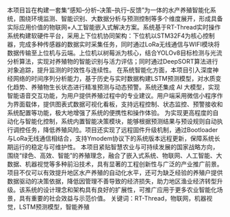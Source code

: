 
本项目旨在构建一套集“感知–分析–决策–执行–反馈”为一体的水产养殖智能化系统，围绕环境监测、智能识别、大数据分析与预测控制等多个维度展开，形成具备实际应用价值的物联网+人工智能嵌入式解决方案。系统基于RT-Thread实时操作系统构建软硬件平台，采用上下位机协同架构：下位机以STM32F4为核心控制器，完成多种传感器的数据实时采集任务，同时通过LoRa无线通信与WIFI模块将数据传输至上位机与云端。上位机以树莓派为核心，结合YOLOv8目标检测与光流分析算法，实现对养殖物的智能识别与活力评估；同时通过DeepSORT算法进行对象追踪，提升监测的时效性与连续性。
在系统智能化方面，本项目引入深度神经网络的时间序列分析能力，基于历史与实时数据构建LSTM预测模型，对水质变化趋势、养殖物生长状态进行精准预测与动态预警。系统还集成 AI 大模型，实现智能语音交互功能，为用户提供养殖过程中的专业建议。用户端采用微信小程序作为界面载体，提供图表式数据可视化看板，支持远程控制、状态监控、预警接收和系统配置等功能，极大地增强了系统的便携性和操作体验。
为实现更高程度的自动化与智能化控制，系统内置智能决策模块，能够根据预测结果与预设规则自动执行调控任务，降低养殖风险。项目还实现了远程固件升级机制，通过Bootloader与LoRa无线通信相结合，支持Ymodem协议下的系统版本远程更新，保障系统长期运行的稳定与可维护性。
本项目紧贴智慧农业与可持续发展的国家战略方向，围绕“绿色、高效、智能”的养殖理念，融合了嵌入式系统、物联网、人工智能、大数据、机器视觉等多种前沿技术，具有显著的工程创新性与广泛的产业推广前景。项目不仅可以有效提升地区水产养殖的自动化水平，还可为缺乏经验的养殖户提供数据驱动的决策依据，降低因管理不善导致的经济损失，助力地区渔业经济转型升级。该系统的设计理念和架构具有良好的扩展性，可推广应用于更多农业智能化场景，具有重要的社会效益与示范价值。
关键词：RT-Thread，物联网，机器视觉，LSTM预测模型，智能养殖
